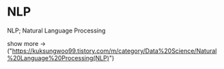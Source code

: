 # NLP
NLP; Natural Language Processing

show more -> ("https://kuksungwoo99.tistory.com/m/category/Data%20Science/Natural%20Language%20Processing(NLP)")
